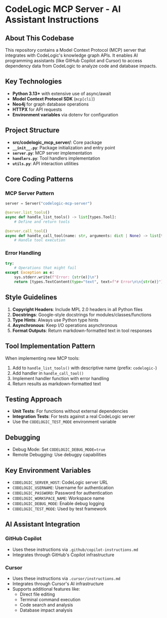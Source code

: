 # CodeLogic MCP Server - AI Assistant Instructions

## About This Codebase

This repository contains a Model Context Protocol (MCP) server that integrates with CodeLogic's knowledge graph APIs. It enables AI programming assistants (like GitHub Copilot and Cursor) to access dependency data from CodeLogic to analyze code and database impacts.

## Key Technologies

- **Python 3.13+** with extensive use of async/await
- **Model Context Protocol SDK** (`mcp[cli]`)
- **Neo4j** for graph database operations
- **HTTPX** for API requests
- **Environment variables** via dotenv for configuration

## Project Structure

- **src/codelogic_mcp_server/**: Core package
- **`__init__.py`**: Package initialization and entry point  
- **`server.py`**: MCP server implementation  
- **`handlers.py`**: Tool handlers implementation  
- **`utils.py`**: API interaction utilities  

## Core Coding Patterns

### MCP Server Pattern

```python
server = Server("codelogic-mcp-server")

@server.list_tools()
async def handle_list_tools() -> list[types.Tool]:
    # Define and return tools
    
@server.call_tool()
async def handle_call_tool(name: str, arguments: dict | None) -> list[types.TextContent]:
    # Handle tool execution
```

### Error Handling

```python
try:
    # Operations that might fail
except Exception as e:
    sys.stderr.write(f"Error: {str(e)}\n")
    return [types.TextContent(type="text", text=f"# Error\n\n{str(e)}")]
```

## Style Guidelines

1. **Copyright Headers**: Include MPL 2.0 headers in all Python files
2. **Docstrings**: Google-style docstrings for modules/classes/functions
3. **Type Hints**: Always use Python type hints
4. **Asynchronous**: Keep I/O operations asynchronous
5. **Format Outputs**: Return markdown-formatted text in tool responses

## Tool Implementation Pattern

When implementing new MCP tools:

1. Add to `handle_list_tools()` with descriptive name (prefix: `codelogic-`)
2. Add handler in `handle_call_tool()`
3. Implement handler function with error handling
4. Return results as markdown-formatted text

## Testing Approach

- **Unit Tests**: For functions without external dependencies
- **Integration Tests**: For tests against a real CodeLogic server
- Use the `CODELOGIC_TEST_MODE` environment variable

## Debugging

- Debug Mode: Set `CODELOGIC_DEBUG_MODE=true`
- Remote Debugging: Use debugpy capabilities

## Key Environment Variables

- `CODELOGIC_SERVER_HOST`: CodeLogic server URL
- `CODELOGIC_USERNAME`: Username for authentication
- `CODELOGIC_PASSWORD`: Password for authentication
- `CODELOGIC_WORKSPACE_NAME`: Workspace name
- `CODELOGIC_DEBUG_MODE`: Enable debug logging
- `CODELOGIC_TEST_MODE`: Used by test framework

## AI Assistant Integration

### GitHub Copilot
- Uses these instructions via `.github/copilot-instructions.md`
- Integrates through GitHub's Copilot infrastructure

### Cursor
- Uses these instructions via `.cursor/instructions.md`
- Integrates through Cursor's AI infrastructure
- Supports additional features like:
  - Direct file editing
  - Terminal command execution
  - Code search and analysis
  - Database impact analysis
